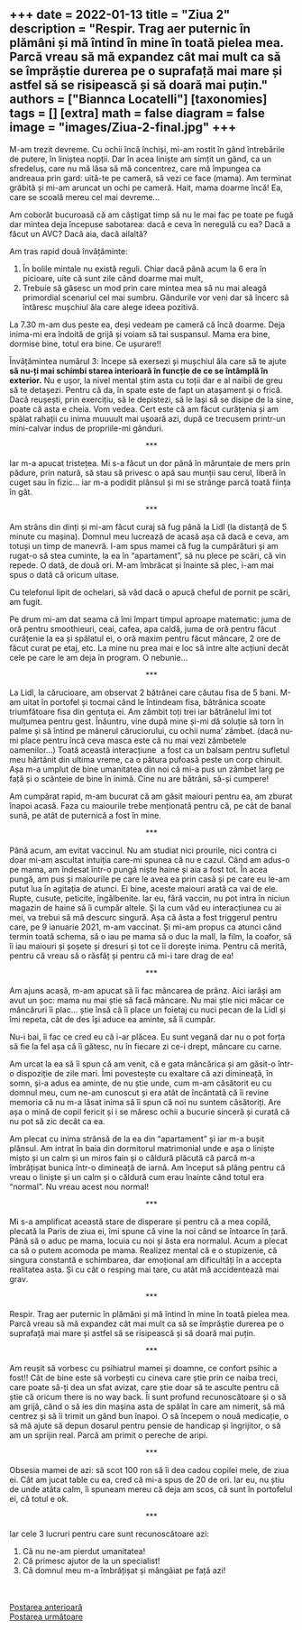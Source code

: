 
+++
    date = 2022-01-13
    title = "Ziua 2"
    description = "Respir. Trag aer puternic în plămâni și mă întind în mine în toată pielea mea. Parcă vreau să mă expandez cât mai mult ca să se împrăștie durerea pe o suprafață mai mare și astfel să se risipească și să doară mai puțin."
    authors = ["Biannca Locatelli"]
    [taxonomies]
    tags = []
    [extra]
    math = false
    diagram = false
    image = "images/Ziua-2-final.jpg"
    +++
---

M-am trezit devreme. Cu ochii încă închiși, mi-am rostit în gând întrebările de putere, în liniștea nopții. Dar în acea liniște am simțit un gând, ca un sfredeluș, care nu mă lăsa să mă concentrez, care mă împungea ca andreaua prin gard: uită-te pe cameră, să vezi ce face (mama). Am terminat grăbită și mi-am aruncat un ochi pe cameră. Hait, mama doarme încă! Ea, care se scoală mereu cel mai devreme...

Am coborât bucuroasă că am câștigat timp să nu le mai fac pe toate pe fugă dar mintea deja începuse sabotarea: dacă e ceva în neregulă cu ea? Dacă a făcut un AVC? Dacă aia, dacă ailaltă?

Am tras rapid două învățăminte:

1. În bolile mintale nu există reguli. Chiar dacă până acum la 6 era în picioare, uite că sunt zile când doarme mai mult,
2. Trebuie să găsesc un mod prin care mintea mea să nu mai aleagă primordial scenariul cel mai sumbru. Gândurile vor veni dar să încerc să întăresc mușchiul ăla care alege ideea pozitivă.

La 7.30 m-am dus peste ea, deși vedeam pe cameră că încă doarme. Deja inima-mi era îndoită de grijă și voiam să tai suspansul. Mama era bine, dormise bine, totul era bine. Ce ușurare!!

Învățămintea numărul 3: începe să exersezi și mușchiul ăla care să te ajute **să nu-ți mai schimbi starea interioară în funcție de ce se întâmplă în exterior.** Nu e ușor, la nivel mental știm asta cu toții dar e al naibii de greu să te detașezi. Pentru că da, în spate este de fapt un atașament și o frică. Dacă reușești, prin exercițiu, să le depistezi, să le lași să se disipe de la sine, poate că asta e cheia. Vom vedea. Cert este că am făcut curățenia și am spălat rahații cu inima muuuult mai ușoară azi, după ce trecusem printr-un mini-calvar indus de propriile-mi gânduri.

<p style="text-align: center;">***</p>

Iar m-a apucat tristețea. Mi s-a făcut un dor până în măruntaie de mers prin pădure, prin natură, să stau să privesc o apă sau munții sau cerul, liberă în cuget sau în fizic... iar m-a podidit plânsul și mi se strânge parcă toată ființa în gât.

<p style="text-align: center;">***</p>

Am strâns din dinți și mi-am făcut curaj să fug până la Lidl (la distanță de 5 minute cu mașina). Domnul meu lucrează de acasă așa că dacă e ceva, am totuși un timp de manevră. I-am spus mamei că fug la cumpărături și am rugat-o să stea cuminte, la ea în “apartament”, să nu plece pe scări, că vin repede. O dată, de două ori. M-am îmbrăcat și înainte să plec, i-am mai spus o dată că oricum uitase.

Cu telefonul lipit de ochelari, să văd dacă o apucă cheful de pornit pe scări, am fugit.

Pe drum mi-am dat seama că îmi împart timpul aproape matematic: juma de oră pentru smoothieuri, ceai, cafea, apa caldă, juma de oră pentru făcut curățenie la ea și spălatul ei, o oră maxim pentru făcut mâncare, 2 ore de făcut curat pe etaj, etc. La mine nu prea mai e loc să intre alte acțiuni decât cele pe care le am deja în program. O nebunie…

<p style="text-align: center;">***</p>

La Lidl, la cărucioare, am observat 2 bătrânei care căutau fisa de 5 bani. M-am uitat în portofel și tocmai când le întindeam fisa, bătrânica scoate triumfătoare fisa din gentuța ei. Am zâmbit toți trei iar bătrânelul îmi tot mulțumea pentru gest. Înăuntru, vine după mine și-mi dă soluție să torn în palme și să întind pe mânerul căruciorului, cu ochii numa’ zâmbet. (dacă nu-mi place pentru încă ceva masca este că nu mai vezi zâmbetele oamenilor…) Toată această interacțiune  a fost ca un balsam pentru sufletul meu hărtănit din ultima vreme, ca o pătura pufoasă peste un corp chinuit. Așa m-a umplut de bine umanitatea din noi că mi-a pus un zâmbet larg pe față și o scânteie de bine în inimă. Cine nu are bătrâni, să-și cumpere!

Am cumpărat rapid, m-am bucurat că am găsit maiouri pentru ea, am zburat înapoi acasă. Faza cu maiourile trebe menționată pentru că, pe cât de banal sună, pe atât de puternică a fost în mine.

<p style="text-align: center;">***</p>

Până acum, am evitat vaccinul. Nu am studiat nici prourile, nici contra ci doar mi-am ascultat intuiția care-mi spunea că nu e cazul. Când am adus-o pe mama, am îndesat într-o pungă niște haine și aia a fost tot. În acea pungă, am pus și maiourile pe care le avea ea prin casă și pe care eu le-am putut lua în agitația de atunci. Ei bine, aceste maiouri arată ca vai de ele. Rupte, cusute, peticite, îngălbenite. Iar eu, fără vaccin, nu pot intra în niciun magazin de haine să îi cumpăr altele. Și la cum văd eu interacțiunea cu ai mei, va trebui să mă descurc singură. Așa că ăsta a fost triggerul pentru care, pe 9 ianuarie 2021, m-am vaccinat. Și mi-am propus ca atunci când termin toată schema, să o iau pe mama să o duc la mall, la film, la coafor, să îi iau maiouri și șoșete și dresuri și tot ce îi dorește inima. Pentru că merită, pentru că vreau să o răsfăț și pentru că mi-i tare drag de ea!

<p style="text-align: center;">***</p>

Am ajuns acasă, m-am apucat să îi fac mâncarea de prânz. Aici iarăși am avut un șoc: mama nu mai știe să facă mâncare. Nu mai știe nici măcar ce mâncăruri îi plac... știe însă că îi place un foietaj cu nuci pecan de la Lidl și îmi repeta, cât de des își aduce ea aminte, să îi cumpăr.

Nu-i bai, îi fac ce cred eu că i-ar plăcea. Eu sunt vegană dar nu o pot forța să fie la fel așa că îi gătesc, nu în fiecare zi ce-i drept, mâncare cu carne.

Am urcat la ea să îi spun că am venit, că e gata mâncărica și am găsit-o într-o dispoziție de zile mari. Îmi povestește cu exaltare că azi dimineață, în somn, și-a adus ea aminte, de nu știe unde, cum m-am căsătorit eu cu domnul meu, cum ne-am cunoscut și era atât de încântată că îi revine memoria că nu m-a lăsat inima să îi spun că noi nu suntem căsătoriți. Are așa o mină de copil fericit și i se măresc ochii a bucurie sinceră și curată că nu pot să zic decât ca ea.

Am plecat cu inima strânsă de la ea din “apartament” și iar m-a bușit plânsul. Am intrat în baia din dormitorul matrimonial unde e așa o liniște mișto și un calm și un miros fain și o căldură plăcută că parcă m-a îmbrățișat bunica într-o dimineață de iarnă. Am început să plâng pentru că vreau o liniște și un calm și o căldură cum erau înainte când totul era “normal”. Nu vreau acest nou normal!

<p style="text-align: center;">***</p>

Mi s-a amplificat această stare de disperare și pentru că a mea copilă, plecată la Paris de ziua ei, îmi spune că vine la noi când se întoarce în țară. Până să o aduc pe mama, locuia cu noi și ăsta era normalul. Acum a plecat ca să o putem acomoda pe mama. Realizez mental că e o stupizenie, că singura constantă e schimbarea, dar emoțional am dificultăți în a accepta realitatea asta. Și cu cât o resping mai tare, cu atât mă accidentează mai grav.

<p style="text-align: center;">***</p>

Respir. Trag aer puternic în plămâni și mă întind în mine în toată pielea mea. Parcă vreau să mă expandez cât mai mult ca să se împrăștie durerea pe o suprafață mai mare și astfel să se risipească și să doară mai puțin.

<p style="text-align: center;">***</p>

Am reușit să vorbesc cu psihiatrul mamei și doamne, ce confort psihic a fost!! Cât de bine este să vorbești cu cineva care știe prin ce naiba treci, care poate să-ți dea un sfat avizat, care știe doar să te asculte pentru că știe că oricum there is no way back. Îi sunt profund recunoscătoare și o să am grijă, când o să ies din mașina asta de spălat în care am nimerit, să mă centrez și să îi trimit un gând bun înapoi. O să începem o nouă medicație, o să mă ajute să depun dosarul pentru pensie de handicap și îngrijitor, o să am un sprijin real. Parcă am primit o pereche de aripi.

<p style="text-align: center;">***</p>

Obsesia mamei de azi: să scot 100 ron să îi dea cadou copilei mele, de ziua ei. Cât am jucat table cu ea, cred că mi-a spus de 20 de ori. Iar eu, nu știu de unde atâta calm, îi spuneam mereu că deja am scos, că sunt în portofelul ei, că totul e ok.

<p style="text-align: center;">***</p>

Iar cele 3 lucruri pentru care sunt recunoscătoare azi:
1. Că nu ne-am pierdut umanitatea!
2. Că primesc ajutor de la un specialist!
3. Că domnul meu m-a îmbrățișat și mângâiat pe față azi!

<br/>

<br/>

<div class="flex justify-between">
  <div>
    <a href="/blog/ziua-1/">Postarea anterioară</a>
  </div>
  <div>
    <a href="/blog/ziua-3/">Postarea următoare</a>
  </div>
</div>